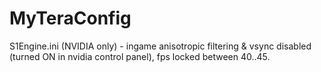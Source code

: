 # MyTeraConfig
S1Engine.ini (NVIDIA only) - ingame anisotropic filtering & vsync disabled (turned ON in nvidia control panel), fps locked between 40..45.
